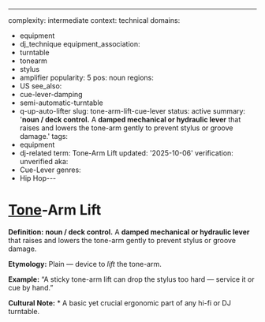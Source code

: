 ---
complexity: intermediate
context: technical
domains:
- equipment
- dj_technique
equipment_association:
- turntable
- tonearm
- stylus
- amplifier
popularity: 5
pos: noun
regions:
- US
see_also:
- cue-lever-damping
- semi-automatic-turntable
- q-up-auto-lifter
slug: tone-arm-lift-cue-lever
status: active
summary: '**noun / deck control.** A **damped mechanical or hydraulic lever** that
  raises and lowers the tone-arm gently to prevent stylus or groove damage.'
tags:
- equipment
- dj-related
term: Tone-Arm Lift
updated: '2025-10-06'
verification: unverified
aka:
- Cue-Lever
genres:
- Hip Hop---

# [Tone](../t/tone-arm.md)-Arm Lift

**Definition:** **noun / deck control.** A **damped mechanical or hydraulic lever** that raises and lowers the tone-arm gently to prevent stylus or groove damage.

**Etymology:** Plain — device to *lift* the tone-arm.

**Example:** “A sticky tone-arm lift can drop the stylus too hard — service it or cue by hand.”

**Cultural Note:** * A basic yet crucial ergonomic part of any hi-fi or DJ turntable.

